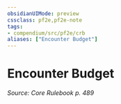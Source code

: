 ```yaml
---
obsidianUIMode: preview
cssclass: pf2e,pf2e-note
tags:
- compendium/src/pf2e/crb
aliases: ["Encounter Budget"]
---
```

# Encounter Budget  
*Source: Core Rulebook p. 489*